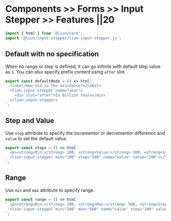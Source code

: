 # Components >> Forms >> Input Stepper >> Features ||20

```js script
import { html } from '@lion/core';
import '@lion/input-stepper/lion-input-stepper.js';
```

## Default with no specification

When no range or step is defined, it can go infinite with default step value as `1`. You can also specify prefix content using `after` slot.

```js preview-story
export const defaultMode = () => html`
  <label>How old is the existence?</label>
  <lion-input-stepper name="year">
    <div slot="after">In Billion Years</div>
  </lion-input-stepper>
`;
```

## Step and Value

Use `step` attribute to specify the incrementor or decrementor difference and `value` to set the default value.

```js preview-story
export const steps = () => html`
  <p><strong>Min:</strong> 100, <strong>Value:</strong> 200, <strong>Step:</strong> 100</p>
  <lion-input-stepper min="100" step="100" name="value" value="200"></lion-input-stepper>
`;
```

## Range

Use `min` and `max` attribute to specify range.

```js preview-story
export const range = () => html`
  <p><strong>Min:</strong> 200, <strong>Max:</strong> 500, <strong>Step:</strong> 100</p>
  <lion-input-stepper min="200" max="500" name="value" step="100" value="200"></lion-input-stepper>
`;
```
